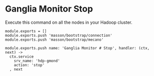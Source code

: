 
# Ganglia Monitor Stop

Execute this command on all the nodes in your Hadoop cluster.

    module.exports = []
    module.exports.push 'masson/bootstrap/connection'
    module.exports.push 'masson/bootstrap/mecano'

    module.exports.push name: 'Ganglia Monitor # Stop', handler: (ctx, next) ->
      ctx.service
        srv_name: 'hdp-gmond'
        action: 'stop'
      , next

